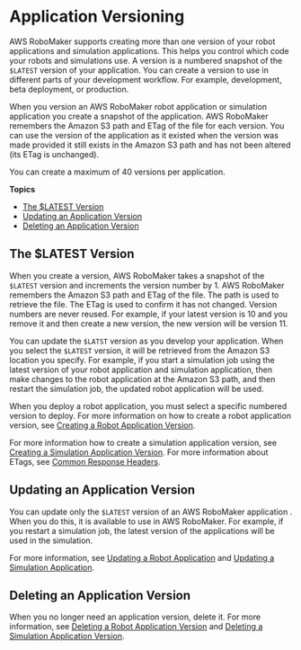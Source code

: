 # Application Versioning<a name="application-versioning"></a>

AWS RoboMaker supports creating more than one version of your robot applications and simulation applications\. This helps you control which code your robots and simulations use\. A version is a numbered snapshot of the `$LATEST` version of your application\. You can create a version to use in different parts of your development workflow\. For example, development, beta deployment, or production\. 

When you version an AWS RoboMaker robot application or simulation application you create a snapshot of the application\. AWS RoboMaker remembers the Amazon S3 path and ETag of the file for each version\. You can use the version of the application as it existed when the version was made provided it still exists in the Amazon S3 path and has not been altered \(its ETag is unchanged\)\. 

You can create a maximum of 40 versions per application\.

**Topics**
+ [The $LATEST Version](#latest-version)
+ [Updating an Application Version](#updating-version)
+ [Deleting an Application Version](#delete-version)

## The $LATEST Version<a name="latest-version"></a>

When you create a version, AWS RoboMaker takes a snapshot of the `$LATEST` version and increments the version number by 1\. AWS RoboMaker remembers the Amazon S3 path and ETag of the file\. The path is used to retrieve the file\. The ETag is used to confirm it has not changed\. Version numbers are never reused\. For example, if your latest version is 10 and you remove it and then create a new version, the new version will be version 11\. 

You can update the `$LATST` version as you develop your application\. When you select the `$LATEST` version, it will be retrieved from the Amazon S3 location you specify\. For example, if you start a simulation job using the latest version of your robot application and simulation application, then make changes to the robot application at the Amazon S3 path, and then restart the simulation job, the updated robot application will be used\. 

 When you deploy a robot application, you must select a specific numbered version to deploy\. For more information on how to create a robot application version, see [Creating a Robot Application Version](create-robot-application-version.md)\. 

For more information how to create a simulation application version, see [Creating a Simulation Application Version](create-simulation-application-version.md)\. For more information about ETags, see [ Common Response Headers](https://docs.aws.amazon.com/AmazonS3/latest/API/RESTCommonResponseHeaders.html)\.

## Updating an Application Version<a name="updating-version"></a>

You can update only the `$LATEST` version of an AWS RoboMaker application \. When you do this, it is available to use in AWS RoboMaker\. For example, if you restart a simulation job, the latest version of the applications will be used in the simulation\. 

For more information, see [Updating a Robot Application](update-robot-application.md) and [Updating a Simulation Application](update-simulation-application.md)\.

## Deleting an Application Version<a name="delete-version"></a>

When you no longer need an application version, delete it\. For more information, see [Deleting a Robot Application Version](delete-robot-application-version.md) and [Deleting a Simulation Application Version](delete-simulation-application-version.md)\. 